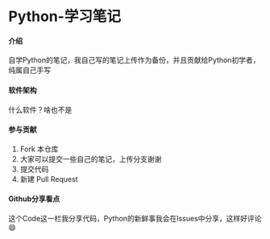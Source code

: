 # Python-学习笔记

#### 介绍
自学Python的笔记，我自己写的笔记上传作为备份，并且贡献给Python初学者，纯属自己手写

#### 软件架构
什么软件？啥也不是

#### 参与贡献

1.  Fork 本仓库
2.  大家可以提交一些自己的笔记，上传分支谢谢
3.  提交代码
4.  新建 Pull Request

#### Github分享看点

这个Code这一栏我分享代码，Python的新鲜事我会在Issues中分享，这样好评论:smile: